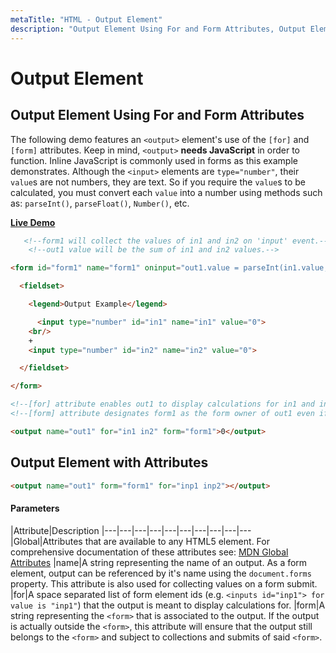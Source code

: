 ```yaml
---
metaTitle: "HTML - Output Element"
description: "Output Element Using For and Form Attributes, Output Element with Attributes "
---
```


# Output Element



## Output Element Using For and Form Attributes


The following demo features an `<output>` element's use of the `[for]` and `[form]` attributes. Keep in mind, `<output>` **needs JavaScript** in order to function. Inline JavaScript is commonly used in forms as this example demonstrates. Although the `<input>` elements are `type="number"`, their `value`s are not numbers, they are text. So if you require the `value`s to be calculated, you must convert each `value` into a number using methods such as: `parseInt()`, `parseFloat()`, `Number()`, etc.

[**Live Demo**](http://pagedemos.com/jhvyqchzm29u/2)

```html
   <!--form1 will collect the values of in1 and in2 on 'input' event.-->
    <!--out1 value will be the sum of in1 and in2 values.-->    

<form id="form1" name="form1" oninput="out1.value = parseInt(in1.value, 10) + parseInt(in2.value, 10)">

  <fieldset>

    <legend>Output Example</legend>

      <input type="number" id="in1" name="in1" value="0">
    <br/>
    +
    <input type="number" id="in2" name="in2" value="0">

  </fieldset>

</form>

<!--[for] attribute enables out1 to display calculations for in1 and in2.-->
<!--[form] attribute designates form1 as the form owner of out1 even if it isn't a descendant.-->

<output name="out1" for="in1 in2" form="form1">0</output>

```



## Output Element with Attributes 


```html
<output name="out1" form="form1" for="inp1 inp2"></output>

```



#### Parameters


|Attribute|Description
|---|---|---|---|---|---|---|---|---|---
|Global|Attributes that are available to any HTML5 element. For comprehensive documentation of these attributes see: [MDN Global Attributes](https://developer.mozilla.org/en-US/docs/Web/HTML/Global_attributes)
|name|A string representing the name of an output. As a form element, output can be referenced by it's name using the `document.forms` property. This attribute is also used for collecting values on a form submit.
|for|A space separated list of form element ids (e.g. `<inputs id="inp1"> for value is "inp1"`) that the output is meant to display calculations for.
|form|A string representing the `<form>` that is associated to the output. If the output is actually outside the `<form>`, this attribute will ensure that the output still belongs to the `<form>` and subject to collections and submits of said `<form>`.

